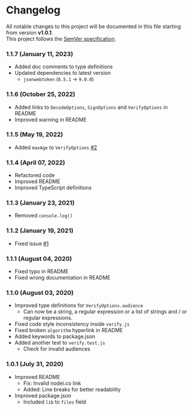 # Changelog
All notable changes to this project will be documented in this file starting from version **v1.0.1**.
<br/>
This project follows the [SemVer specification](https://semver.org).

### 1.1.7 (January 11, 2023)
- Added doc comments to type definitions
- Updated dependencies to latest version
    - `jsonwebtoken` (`8.5.1` -> `9.0.0`)

### 1.1.6 (October 25, 2022)
- Added links to `DecodeOptions`, `SignOptions` and `VerifyOptions` in README
- Improved warning in README

### 1.1.5 (May 19, 2022)
- Added `maxAge` to `VerifyOptions` [#2](https://github.com/wgumenyuk/jwt-promisify/issues/11)

### 1.1.4 (April 07, 2022)
- Refactored code
- Improved README
- Improved TypeScript definitions

### 1.1.3 (January 23, 2021)
- Removed `console.log()`

### 1.1.2 (January 19, 2021)
- Fixed issue [#1](https://github.com/wgumenyuk/jwt-promisify/issues/1)

### 1.1.1 (August 04, 2020)
- Fixed typo in README
- Fixed wrong documentation in README

### 1.1.0 (August 03, 2020)
- Improved type definitions for `VerifyOptions.audience`
    - Can now be a string, a regular expression or a list of strings and / or regular expressions.
- Fixed code style inconsistency inside `verify.js`
- Fixed broken `algorithm` hyperlink in README
- Added keywords to package.json
- Added another test to `verify.test.js`
    - Check for invalid audiences

### 1.0.1 (July 31, 2020)
- Improved README
    - Fix: Invalid nodei.co link
    - Added: Line breaks for better readability
- Improved package.json
    - Included `lib` to `files` field
